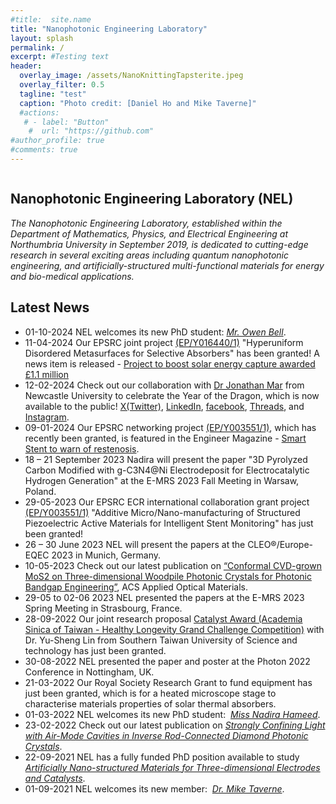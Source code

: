 ```yaml
---
#title:  site.name
title: "Nanophotonic Engineering Laboratory"
layout: splash
permalink: /
excerpt: #Testing text
header:
  overlay_image: /assets/NanoKnittingTapsterite.jpeg
  overlay_filter: 0.5
  tagline: "test"
  caption: "Photo credit: [Daniel Ho and Mike Taverne]"
  #actions:
   # - label: "Button"
    #  url: "https://github.com"  
#author_profile: true
#comments: true
---
```

<img src="{{ site.url }}{{ site.baseurl }}/assets/research/home-all-images-v5.png" alt="">

## Nanophotonic Engineering Laboratory (NEL)
*The Nanophotonic Engineering Laboratory, established within the Department of Mathematics, Physics, and Electrical Engineering at Northumbria University in September 2019, is dedicated to cutting-edge research in several exciting areas
including quantum nanophotonic engineering, and artificially-structured multi-functional materials for energy and bio-medical applications.*  
## Latest News
* 01-10-2024 NEL welcomes its new PhD student: [*Mr. Owen Bell*](https://www.linkedin.com/in/owen-bell-73760b271).
* 11-04-2024 Our EPSRC joint project [(EP/Y016440/1)](https://gow.epsrc.ukri.org/NGBOViewGrant.aspx?GrantRef=EP/Y016440/1) "Hyperuniform Disordered Metasurfaces for Selective Absorbers" has been granted! A news item is released - [Project to boost solar energy capture awarded £1.1 million](https://www.surrey.ac.uk/news/project-boost-solar-energy-capture-awarded-ps11-million)
* 12-02-2024 Check out our collaboration with [Dr Jonathan Mar](https://www.ncl.ac.uk/maths-physics/people/profile/jonathanmar.html) from Newcastle University to celebrate the Year of the Dragon, which is now available to the public! [X(Twitter)](https://twitter.com/uniofnewcastle/status/1757087966915100744?s=46), [LinkedIn](https://www.linkedin.com/feed/update/urn:li:activity:7162958926999724032/), [facebook](https://www.facebook.com/photo/?fbid=789631799858393&set=pcb.789631946525045), [Threads](https://www.threads.net/@newcastleuni/post/C3QLcUPtYmc), and [Instagram](https://www.instagram.com/p/C3Qg-l3taU5/?utm_source=ig_web_copy_link&igsh=MzRlODBiNWFlZA==).
* 09-01-2024 Our EPSRC networking project [(EP/Y003551/1)](https://gow.epsrc.ukri.org/NGBOViewGrant.aspx?GrantRef=EP/Y003551/1), which has recently been granted, is featured in the Engineer Magazine - [Smart Stent to warn of restenosis](https://www.theengineer.co.uk/content/news/smart-stent-to-warn-of-restenosis).
* 18 – 21 September 2023 Nadira will present the paper "3D Pyrolyzed Carbon Modified with g-C3N4@Ni Electrodeposit for Electrocatalytic Hydrogen Generation" at the E-MRS 2023 Fall Meeting in Warsaw, Poland.
* 29-05-2023 Our EPSRC ECR international collaboration grant project  [(EP/Y003551/1)](https://gow.epsrc.ukri.org/NGBOViewGrant.aspx?GrantRef=EP/Y003551/1) "Additive Micro/Nano-manufacturing of Structured Piezoelectric Active Materials for Intelligent Stent Monitoring" has just been granted!
* 26 – 30 June 2023 NEL will present the papers at the CLEO®/Europe-EQEC 2023 in Munich, Germany.
* 10-05-2023 Check out our latest publication on [“Conformal CVD-grown MoS2 on Three-dimensional Woodpile Photonic Crystals for Photonic Bandgap Engineering”](https://doi.org/10.1021/acsaom.3c00055), ACS Applied Optical Materials. 
* 29-05 to 02-06 2023 NEL presented the papers at the E-MRS 2023 Spring Meeting in Strasbourg, France.
* 28-09-2022 Our joint research proposal [Catalyst Award (Academia Sinica of Taiwan - Healthy Longevity Grand Challenge Competition)](https://healthylongevitychallenge.org/winners/additive-nano-manufacturing-of-multi-functional-materials-for-smart-stents-sensing/) with Dr. Yu-Sheng Lin from Southern Taiwan University of Science and technology has just been granted.
* 30-08-2022 NEL presented the paper and poster at the Photon 2022 Conference in Nottingham, UK.
* 21-03-2022 Our Royal Society Research Grant to fund equipment has just been granted, which is for a heated microscope stage to characterise materials properties of solar thermal absorbers.
* 01-03-2022 NEL welcomes its new PhD student:  [*Miss Nadira Hameed*](https://www.linkedin.com/in/nadira-hameed94/). 
* 23-02-2022 Check out our latest publication on [*Strongly Confining Light with Air-Mode Cavities in Inverse Rod-Connected Diamond Photonic Crystals*](https://doi.org/10.3390/cryst12030303).
* 22-09-2021 NEL has a fully funded PhD position available to study [*Artificially Nano-structured Materials for Three-dimensional Electrodes and Catalysts*](https://www.findaphd.com/phds/project/design-of-artificially-nano-structured-materials-for-three-dimensional-electrodes-and-catalysts-advert-reference-fac21-ee-mpee-hodaniel/?p133766).
* 01-09-2021 NEL welcomes its new member:  [*Dr. Mike Taverne*](https://www.northumbria.ac.uk/about-us/our-staff/t/mike-taverne/). 
